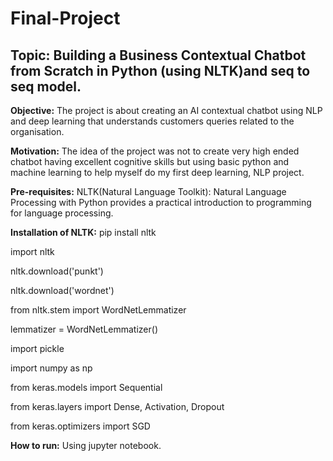 # Final-Project

## Topic: Building a Business Contextual Chatbot from Scratch in Python (using NLTK)and seq to seq model.

**Objective:** The project is about creating an AI contextual chatbot using NLP and deep learning that understands customers queries related to the organisation.

**Motivation:** The idea of the project was not to create very high ended chatbot having excellent cognitive skills but using basic python and machine learning to help myself do my first deep learning, NLP project.

**Pre-requisites:** 
NLTK(Natural Language Toolkit): Natural Language Processing with Python provides a practical introduction to programming for language processing.

**Installation of NLTK:** 
pip install nltk

import nltk

nltk.download('punkt')

nltk.download('wordnet')

from nltk.stem import WordNetLemmatizer

lemmatizer = WordNetLemmatizer()

import pickle

import numpy as np

from keras.models import Sequential

from keras.layers import Dense, Activation, Dropout

from keras.optimizers import SGD

**How to run:** 
Using jupyter notebook.


